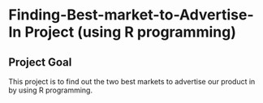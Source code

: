 # Finding-Best-market-to-Advertise-In Project (using R programming)
## Project Goal 
This project is to find out the two best markets to advertise our product in by using R programming.

